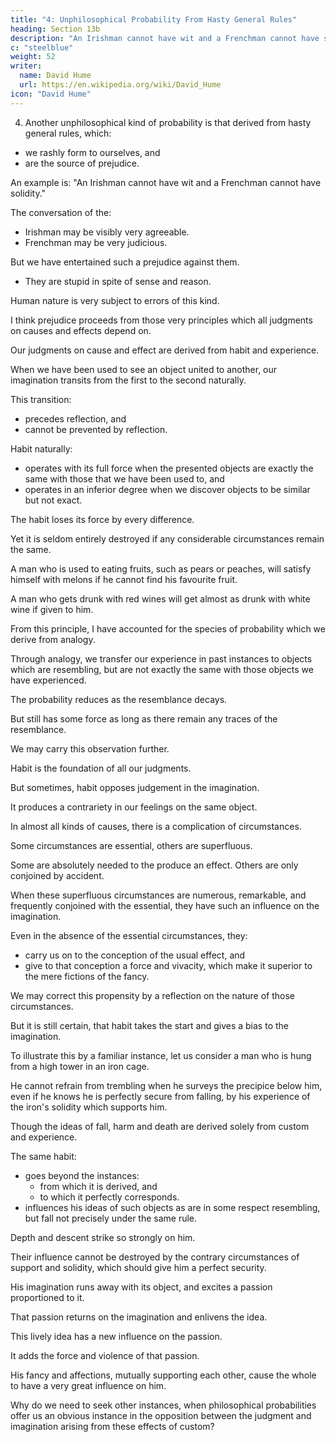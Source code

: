 ```yaml
---
title: "4: Unphilosophical Probability From Hasty General Rules"
heading: Section 13b
description: "An Irishman cannot have wit and a Frenchman cannot have solidity."
c: "steelblue"
weight: 52
writer:
  name: David Hume
  url: https://en.wikipedia.org/wiki/David_Hume
icon: "David Hume"
---
```




4. Another unphilosophical kind of probability is that derived from hasty general rules, which:
- we rashly form to ourselves, and
- are the source of prejudice.

An example is: "An Irishman cannot have wit and a Frenchman cannot have solidity."

The conversation of the:
- Irishman may be visibly very agreeable.
- Frenchman may be very judicious.

But we have entertained such a prejudice against them.
- They are stupid in spite of sense and reason.

Human nature is very subject to errors of this kind.

<!-- Perhaps Britain is subject to errors as much as any other country. -->

I think prejudice proceeds from those very principles which all judgments on causes and effects depend on.

Our judgments on cause and effect are derived from habit and experience.

When we have been used to see an object united to another, our imagination transits from the first to the second naturally.

This transition:
- precedes reflection, and
- cannot be prevented by reflection.

Habit naturally:
- operates with its full force when the presented objects are exactly the same with those that we have been used to, and
- operates in an inferior degree when we discover objects to be similar but not exact.

The habit loses its force by every difference.

Yet it is seldom entirely destroyed if any considerable circumstances remain the same.

A man who is used to eating fruits, such as pears or peaches, will satisfy himself with melons if he cannot find his favourite fruit.

A man who gets drunk with red wines will get almost as drunk with white wine if given to him.

From this principle, I have accounted for the species of probability which we derive from analogy.

Through analogy, we transfer our experience in past instances to objects which are resembling, but are not exactly the same with those objects we have experienced.

The probability reduces as the resemblance decays.

But still has some force as long as there remain any traces of the resemblance.

We may carry this observation further.

Habit is the foundation of all our judgments.

But sometimes, habit opposes judgement in the imagination.

It produces a contrariety in our feelings on the same object.

In almost all kinds of causes, there is a complication of circumstances.

Some circumstances are essential, others are superfluous.

Some are absolutely needed to the produce an effect.
Others are only conjoined by accident.

When these superfluous circumstances are numerous, remarkable, and frequently conjoined with the essential, they have such an influence on the imagination.

Even in the absence of the essential circumstances, they:
- carry us on to the conception of the usual effect, and
- give to that conception a force and vivacity, which make it superior to the mere fictions of the fancy.

We may correct this propensity by a reflection on the nature of those circumstances.

But it is still certain, that habit takes the start and gives a bias to the imagination.

To illustrate this by a familiar instance, let us consider a man who is hung from a high tower in an iron cage.

He cannot refrain from trembling when he surveys the precipice below him, even if he knows he is perfectly secure from falling, by his experience of the iron's solidity which supports him.

Though the ideas of fall, harm and death are derived solely from custom and experience.

The same habit:
- goes beyond the instances:
  - from which it is derived, and
  - to which it perfectly corresponds.
- influences his ideas of such objects as are in some respect resembling, but fall not precisely under the same rule.

Depth and descent strike so strongly on him.

Their influence cannot be destroyed by the contrary circumstances of support and solidity, which should give him a perfect security.

His imagination runs away with its object, and excites a passion proportioned to it.

That passion returns on the imagination and enlivens the idea.

This lively idea has a new influence on the passion.

It adds the force and violence of that passion.

His fancy and affections, mutually supporting each other, cause the whole to have a very great influence on him.

Why do we need to seek other instances, when philosophical probabilities offer us an obvious instance in the opposition between the judgment and imagination arising from these effects of custom?

